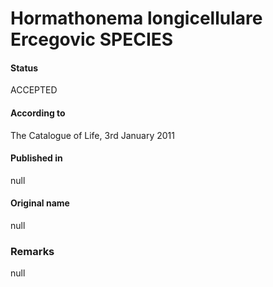 # Hormathonema longicellulare Ercegovic SPECIES

#### Status
ACCEPTED

#### According to
The Catalogue of Life, 3rd January 2011

#### Published in
null

#### Original name
null

### Remarks
null